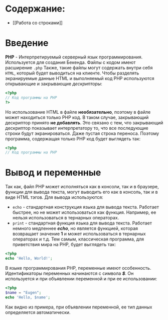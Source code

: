 # Содержание:
* [[Работа со строками]]
# Введение
**PHP** - Интерпретируемый серверный язык программирования. Используется для создания Бекенда. Файлы с кодом имеют расширение `.php` Также, такие файлы могут содержать внутри себя `HTML`, который будет выводиться на клиенте. Чтобы разделять экранируемые данные HTML и выполняемый код PHP используются открывающие и закрывающие *дескрипторы*: 
```php
<?php 
// Код программы на PHP
?>
```

Но использование HTML в файле **необязательно**, поэтому в файле может находиться только PHP код. В таком случае, закрывающий дескриптор принято **не добавлять**. Это связано с тем, что закрывающий дескриптор показывает интерпретатору то, что все последующие строки будут экранироваться. Даже пустая строка переноса. Поэтому программа, содержащая только PHP код будет выглядеть так:
```php
<?php
// Код программы на PHP
```
# Вывод и переменные
Так как, файл PHP может исполняться как в консоли, так и в браузере, функции для вывода текста, могут выводить его как в консоль, так и в виде HTML тэгов. Для вывода используются:
* `echo` - стандартная конструкция языка для вывода текста. Работает быстрее, но не может использоваться как функция. Например, ее нельзя использоваться в тернарных операторах.
* `print` - стандартная функция языка для вывода текста. Работает немного медленнее ***echo***, но является функцией, которая возвращает значение **1** и может использоваться в тернарных операторах и т.д.
Тем самым, классическая программа, для приветствия мира на PHP, будет выглядеть так:
```php
<?php
echo 'Hello, World!';
```

В языке программирования PHP, переменные имеют особенность. Идентификаторы переменных начинаются с символа ***$***. Он используется и при объявлении переменной и при ее использовании:
```php
<?php
$name = "Eugen";
echo 'Hello, $name';
```
Как видно из примера, при объявлении переменной, ее тип данных определяется автоматически.
